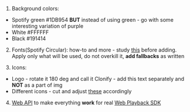 1. Background colors: 

 - Spotify green #1DB954 **BUT** instead of using green - go with some interesting variation of purple
 - White #FFFFFF
 - Black #191414

2. Fonts(Spotify Circular): how-to and more - study [this](https://developer.spotify.com/documentation/general/design-and-branding/) before adding. Apply only what will be used, do not overkill it, **add fallbacks** as written

3. Icons:

 - Logo - rotate it 180 deg and call it Clonify - add this text separately and **NOT** as a part of img
 - Different icons - cut and adjust [these](https://andrealimjoco.medium.com/redesigning-the-spotify-icon-suite-63f16853ba00) accordingly

4. [Web API](https://developer.spotify.com/documentation/web-api/) to make everything **work** for real
   [Web Playback SDK](https://developer.spotify.com/documentation/web-playback-sdk/)
